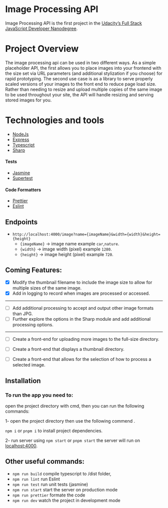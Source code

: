 # Image Processing API 

Image Processing API is the first project in the [Udacity’s Full Stack JavaScript Developer Nanodegree](https://learn.udacity.com/nanodegrees/nd0067-alg-t2).

# Project Overview

The image processing api can be used in two different ways. As a simple placeholder API, the first allows you to place images into your frontend with the size set via URL parameters (and additional stylization if you choose) for rapid prototyping. The second use case is as a library to serve properly scaled versions of your images to the front end to reduce page load size. Rather than needing to resize and upload multiple copies of the same image to be used throughout your site, the API will handle resizing and serving stored images for you.

# Technologies and tools 
- [NodeJs](https://nodejs.org/)
- [Express](https://expressjs.com/)
- [Typescript](https://www.typescriptlang.org/)
- [Sharp](https://sharp.pixelplumbing.com/)

#### Tests
- [Jasmine](https://jasmine.github.io/)
- [Supertest](https://github.com/ladjs/supertest#readme)
#### Code Formatters
- [Prettier](https://prettier.io/)
- [Eslint](https://eslint.org/)



## Endpoints 
 - `http://localhost:4000/image?name={imageName}&width={width}&height={height}` 
    - `{imageName}` -> image name example `car`,`nature`.
    - `{width}` -> image width (pixel) example `1280`.
    - `{height}` -> image height (pixel) example `720`.
 
## Coming Features:
- [x]  Modify the thumbnail filename to include the image size to allow for multiple sizes of the same image.
- [x]  Add in logging to record when images are processed or accessed.
---
- [ ]  Add additional processing to accept and output other image formats than JPG.
- [ ]  Further explore the options in the Sharp module and add additional processing options.
---
- [ ]  Create a front-end for uploading more images to the full-size directory.
- [ ]  Create a front-end that displays a thumbnail directory.
- [ ]  Create a front-end that allows for the selection of how to process a selected image.


## Installation

### To run the app you need to:

open the project directory with cmd, then you can run the following commands:

1- open the project directory then use the following commend .

`npm i` or `pnpm i` to install project dependencies.

2- run server using `npm start` or `pnpm start`
    the server will run on [localhost:4000](http://localhost:4000/).

## Other useful commands:
-   `npm run build`  compile typescript to /dist folder,
-   `npm run lint`  run Eslint
-   `npm run test` run unit tests (jasmine) 
-   `npm run start` start the server on production mode
-   `npm run prettier` formate the code  
-   `npm run dev`  watch the project in development mode 


